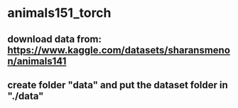 # animals151_torch

## download data from: https://www.kaggle.com/datasets/sharansmenon/animals141

## create folder "data" and put the dataset folder in "./data"
